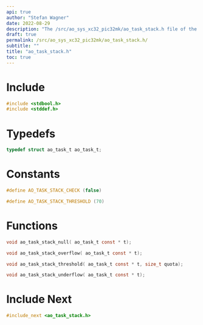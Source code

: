 ```yaml
---
api: true
author: "Stefan Wagner"
date: 2022-08-29
description: "The /src/ao_sys_xc32_pic32mk/ao_task_stack.h file of the ao real-time operating system."
draft: true
permalink: /src/ao_sys_xc32_pic32mk/ao_task_stack.h/
subtitle: ""
title: "ao_task_stack.h"
toc: true
---
```


# Include

```c
#include <stdbool.h>
#include <stddef.h>
```

# Typedefs

```c
typedef struct ao_task_t ao_task_t;
```

# Constants

```c
#define AO_TASK_STACK_CHECK (false)
```

```c
#define AO_TASK_STACK_THRESHOLD (70)
```

# Functions

```c
void ao_task_stack_null( ao_task_t const * t);
```

```c
void ao_task_stack_overflow( ao_task_t const * t);
```

```c
void ao_task_stack_threshold( ao_task_t const * t, size_t quota);
```

```c
void ao_task_stack_underflow( ao_task_t const * t);
```

# Include Next

```c
#include_next <ao_task_stack.h>
```


